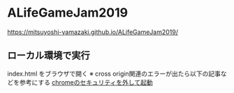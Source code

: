 # ALifeGameJam2019

https://mitsuyoshi-yamazaki.github.io/ALifeGameJam2019/

## ローカル環境で実行

index.html をブラウザで開く
※ cross origin関連のエラーが出たら以下の記事などを参考にする [chromeのセキュリティを外して起動](https://qiita.com/growsic/items/a919a7e2a665557d9cf4#chromeのセキュリティを外して起動)